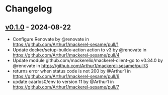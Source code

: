 # Changelog

## [v0.1.0](https://github.com/Arthur1/mackerel-sesame/commits/v0.1.0) - 2024-08-22
- Configure Renovate by @renovate in https://github.com/Arthur1/mackerel-sesame/pull/1
- Update docker/setup-buildx-action action to v3 by @renovate in https://github.com/Arthur1/mackerel-sesame/pull/4
- Update module github.com/mackerelio/mackerel-client-go to v0.34.0 by @renovate in https://github.com/Arthur1/mackerel-sesame/pull/3
- returns error when status code is not 200 by @Arthur1 in https://github.com/Arthur1/mackerel-sesame/pull/6
- update caarlos0/env to version 11 by @Arthur1 in https://github.com/Arthur1/mackerel-sesame/pull/7
